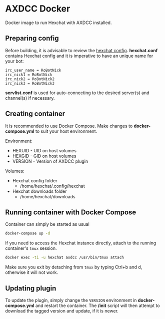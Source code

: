 # AXDCC Docker

Docker image to run Hexchat with AXDCC installed.

## Preparing config

Before building, it is advisable to review the [hexchat config](container/home/.config/hexchat-default).
**hexchat.conf** contains Hexchat config and it is imperative to have an unique name for your bot:
```
irc_user_name = RoBotNick
irc_nick1 = RoBotNick
irc_nick2 = RoBotNick2
irc_nick3 = RoBotNick3
```

**servlist.conf** is used for auto-connecting to the desired server(s) and channel(s) if necessary.

## Creating container

It is recommended to use Docker Compose.
Make changes to **docker-compose.yml** to suit your host environment.

Environment:
- HEXUID - UID on host volumes
- HEXGID - GID on host volumes
- VERSION - Version of AXDCC plugin

Volumes:
- Hexchat config folder
  - /home/hexchat/.config/hexchat
- Hexchat downloads folder
  - /home/hexchat/downloads

## Running container with Docker Compose

Container can simply be started as usual
```bash
docker-compose up -d
```

If you need to access the Hexchat instance directly, attach to the running container's `tmux` session.
```bash
docker exec -ti -u hexchat axdcc /usr/bin/tmux attach
```
Make sure you exit by detaching from `tmux` by typing Ctrl+b and d, otherwise it will not work.

## Updating plugin

To update the plugin, simply change the `VERSION` environment in **docker-compose.yml**
and restart the container. The **/init** script will then attempt to download the tagged version
and update, if it is newer.
